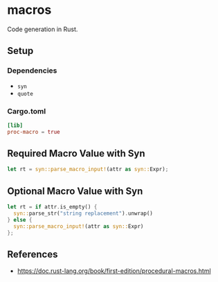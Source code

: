 # macros
Code generation in Rust.

## Setup
### Dependencies
- `syn`
- `quote`

### Cargo.toml
```toml
[lib]
proc-macro = true
```

## Required Macro Value with Syn
```rust
let rt = syn::parse_macro_input!(attr as syn::Expr);
```

## Optional Macro Value with Syn
```rust
let rt = if attr.is_empty() {
  syn::parse_str("string replacement").unwrap()
} else {
  syn::parse_macro_input!(attr as syn::Expr)
};
```

## References
- https://doc.rust-lang.org/book/first-edition/procedural-macros.html
